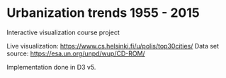 # Urbanization trends 1955 - 2015

Interactive visualization course project

Live visualization: https://www.cs.helsinki.fi/u/polis/top30cities/ 
Data set source: https://esa.un.org/unpd/wup/CD-ROM/

Implementation done in D3 v5.
